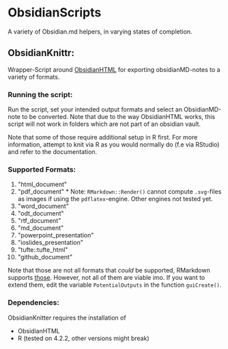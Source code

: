 # ObsidianScripts
 A variety of Obsidian.md helpers, in varying states of completion.



## ObsidianKnittr:

Wrapper-Script around [ObsidianHTML](https://github.com/obsidian-html/obsidian-html)  for exporting obsidianMD-notes to a variety of formats.

### Running the script:
Run the script, set your intended output formats and select an ObsidianMD-note to be converted. Note that due to the way ObsidianHTML works, this script will not work in folders which are not part of an obsidian vault.

Note that some of those require additional setup in R first. For more information, attempt to knit via R as you would normally do (f.e via RStudio) and refer to the documentation.

### Supported Formats:

1. "html_document" 
2. "pdf_document" * Note: `RMarkdown::Render()` cannot compute `.svg`-files as images if using the `pdflatex`-engine. Other engines not tested yet.
3. "word_document" 
4. "odt_document"
5. "rtf_document" 
6. "md_document"
7. "powerpoint_presentation"
8. "ioslides_presentation" 
9. "tufte::tufte_html" 
10. "github_document"

Note that those are not all formats that _could_ be supported, RMarkdown supports [those](https://rmarkdown.rstudio.com/lesson-9.html). However, not all of them are viable imo. If you want to extend them, edit the variable `PotentialOutputs` in the function `guiCreate()`.


### Dependencies:

ObsidianKnitter requires the installation of

- ObsidianHTML
- R (tested on 4.2.2, other versions might break)


